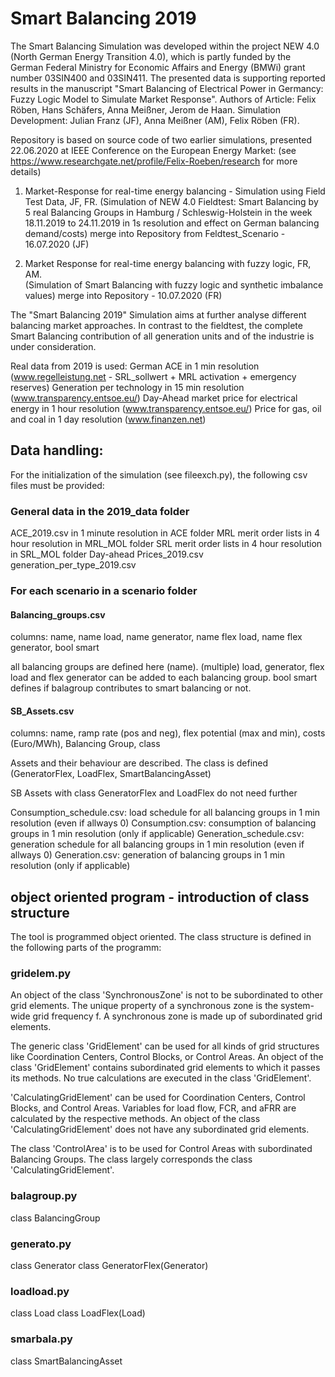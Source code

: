 # Smart Balancing 2019

The Smart Balancing Simulation was developed within the project NEW 4.0 (North German Energy Transition 4.0), which is partly funded by the German Federal Ministry for Economic Affairs and Energy (BMWi) grant number 03SIN400 and 03SIN411. The presented data is supporting reported results in the manuscript "Smart Balancing of Electrical Power in Germancy: Fuzzy Logic Model to Simulate Market Response". Authors of Article: Felix Röben, Hans Schäfers, Anna Meißner, Jerom de Haan. Simulation Development: Julian Franz (JF), Anna Meißner (AM), Felix Röben (FR).

Repository is based on source code of two earlier simulations, presented 22.06.2020 at IEEE Conference on the European Energy Market:
(see https://www.researchgate.net/profile/Felix-Roeben/research for more details)

1. Market-Response for real-time energy balancing - Simulation using Field Test Data, JF, FR. 
(Simulation of NEW 4.0 Fieldtest: Smart Balancing by 5 real Balancing Groups in Hamburg / Schleswig-Holstein
in the week 18.11.2019 to 24.11.2019 in 1s resolution and effect on German balancing demand/costs)
merge into Repository from Feldtest_Scenario - 16.07.2020 (JF)

2. Market Response for real-time energy balancing with fuzzy logic, FR, AM.  
(Simulation of Smart Balancing with fuzzy logic and synthetic imbalance values)
merge into Repository - 10.07.2020 (FR)

The "Smart Balancing 2019" Simulation aims at further analyse different balancing market approaches. 
In contrast to the fieldtest, the complete Smart Balancing contribution of all generation units and of the industrie is 
under consideration.

Real data from 2019 is used: 
German ACE in 1 min resolution (www.regelleistung.net - SRL_sollwert + MRL activation + emergency reserves)
Generation per technology in 15 min resolution (www.transparency.entsoe.eu/)
Day-Ahead market price for electrical energy in 1 hour resolution (www.transparency.entsoe.eu/)
Price for gas, oil and coal in 1 day resolution (www.finanzen.net)

## Data handling:
For the initialization of the simulation (see fileexch.py), the following csv files must be provided:
### General data in the 2019_data folder
ACE_2019.csv in 1 minute resolution in ACE folder
MRL merit order lists in 4 hour resolution in MRL_MOL folder
SRL merit order lists in 4 hour resolution in SRL_MOL folder
Day-ahead Prices_2019.csv 
generation_per_type_2019.csv 

### For each scenario in a scenario folder
#### Balancing_groups.csv
columns: name, name load, name generator, name flex load, name flex generator, bool smart

all balancing groups are defined here (name). (multiple) load, generator, flex load and flex generator can be added 
to each balancing group. bool smart defines if balagroup contributes to smart balancing or not.

#### SB_Assets.csv
columns: name, ramp rate (pos and neg), flex potential (max and min), costs (Euro/MWh), Balancing Group, class

Assets and their behaviour are described. The class is defined (GeneratorFlex, LoadFlex, SmartBalancingAsset)

SB Assets with class GeneratorFlex and LoadFlex do not need further

Consumption_schedule.csv: load schedule for all balancing groups in 1 min resolution (even if allways 0)
Consumption.csv: consumption of balancing groups in 1 min resolution (only if applicable)
Generation_schedule.csv: generation schedule for all balancing groups in 1 min resolution (even if allways 0)
Generation.csv: generation of balancing groups in 1 min resolution (only if applicable)



## object oriented program - introduction of class structure

The tool is programmed object oriented. The class structure is defined in the following parts of the programm:

### gridelem.py
An object of the class 'SynchronousZone' is not to be subordinated to other grid elements.
The unique property of a synchronous zone is the system-wide grid frequency f.
A synchronous zone is made up of subordinated grid elements.

The generic class 'GridElement' can be used for all kinds of grid structures
like Coordination Centers, Control Blocks, or Control Areas.
An object of the class 'GridElement' contains subordinated grid elements to which it passes its methods.
No true calculations are executed in the class 'GridElement'.

'CalculatingGridElement' can be used for Coordination Centers, Control Blocks, and Control Areas.
Variables for load flow, FCR, and aFRR are calculated by the respective methods.
An object of the class 'CalculatingGridElement' does not have any subordinated grid elements.

The class 'ControlArea' is to be used for Control Areas with subordinated Balancing Groups.
The class largely corresponds the class 'CalculatingGridElement'.

### balagroup.py

class BalancingGroup

### generato.py

class Generator
class GeneratorFlex(Generator)

### loadload.py

class Load
class LoadFlex(Load)

### smarbala.py

class SmartBalancingAsset


